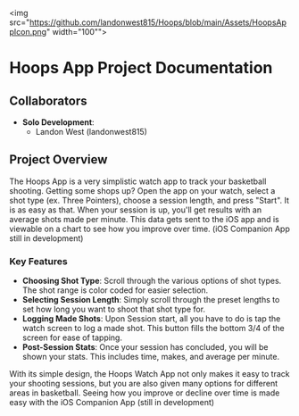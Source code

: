 <img src="https://github.com/landonwest815/Hoops/blob/main/Assets/HoopsAppIcon.png" width="100"">
 
# Hoops App Project Documentation

## Collaborators
- **Solo Development**:
  - Landon West (landonwest815)

## Project Overview
The Hoops App is a very simplistic watch app to track your basketball shooting. Getting some shops up? Open the app on your watch, select a shot type (ex. Three Pointers), choose a session length, and press "Start". It is as easy as that. When your session is up, you'll get results with an average shots made per minute.
This data gets sent to the iOS app and is viewable on a chart to see how you improve over time. (iOS Companion App still in development)

### Key Features
- **Choosing Shot Type**: Scroll through the various options of shot types. The shot range is color coded for easier selection.
- **Selecting Session Length**: Simply scroll through the preset lengths to set how long you want to shoot that shot type for.
- **Logging Made Shots**: Upon Session start, all you have to do is tap the watch screen to log a made shot. This button fills the bottom 3/4 of the screen for ease of tapping.
- **Post-Session Stats**: Once your session has concluded, you will be shown your stats. This includes time, makes, and average per minute.

With its simple design, the Hoops Watch App not only makes it easy to track your shooting sessions, but you are also given many options for different areas in basketball. Seeing how you improve or decline over time is made easy with the iOS Companion App (still in development)

